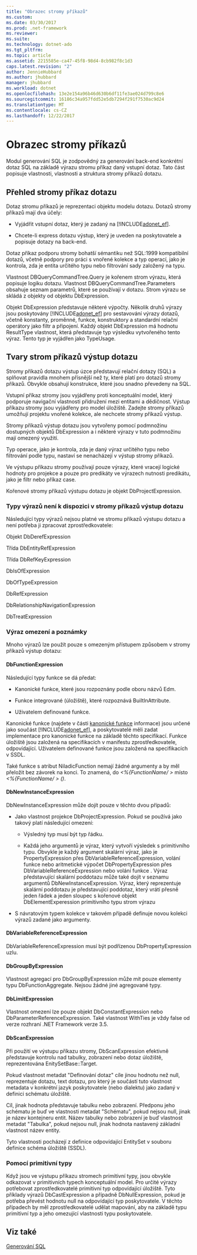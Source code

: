 ```yaml
---
title: "Obrazec stromy příkazů"
ms.custom: 
ms.date: 03/30/2017
ms.prod: .net-framework
ms.reviewer: 
ms.suite: 
ms.technology: dotnet-ado
ms.tgt_pltfrm: 
ms.topic: article
ms.assetid: 2215585e-ca47-45f8-98d4-8cb982f8c1d3
caps.latest.revision: "2"
author: JennieHubbard
ms.author: jhubbard
manager: jhubbard
ms.workload: dotnet
ms.openlocfilehash: 13e2e154a96b46d630b6df11fe3ae024d799c8e6
ms.sourcegitcommit: 16186c34a957fdd52e5db7294f291f7530ac9d24
ms.translationtype: MT
ms.contentlocale: cs-CZ
ms.lasthandoff: 12/22/2017
---
```

# <a name="the-shape-of-the-command-trees"></a>Obrazec stromy příkazů
Modul generování SQL je zodpovědný za generování back-end konkrétní dotaz SQL na základě výrazu stromu příkaz daný vstupní dotaz. Tato část popisuje vlastnosti, vlastnosti a struktura stromy příkazů dotazu.  
  
## <a name="query-command-trees-overview"></a>Přehled stromy příkaz dotazu  
 Dotaz stromu příkazů je reprezentaci objektu modelu dotazu. Dotazů stromy příkazů mají dva účely:  
  
-   Vyjádřit vstupní dotaz, který je zadaný na [!INCLUDE[adonet_ef](../../../../../includes/adonet-ef-md.md)].  
  
-   Chcete-li express dotazu výstup, který je uveden na poskytovatele a popisuje dotazy na back-end.  
  
 Dotaz příkaz podporu stromy bohatší sémantiku než SQL:1999 kompatibilní dotazů, včetně podpory pro práci s vnořené kolekce a typ operací, jako je kontrola, zda je entita určitého typu nebo filtrování sady založený na typu.  
  
 Vlastnost DBQueryCommandTree.Query je kořenem strom výrazu, která popisuje logiku dotazu. Vlastnost DBQueryCommandTree.Parameters obsahuje seznam parametrů, které se používají v dotazu. Strom výrazu se skládá z objekty od objektu DbExpression.  
  
 Objekt DbExpression představuje některé výpočty. Několik druhů výrazy jsou poskytovány [!INCLUDE[adonet_ef](../../../../../includes/adonet-ef-md.md)] pro sestavování výrazy dotazů, včetně konstanty, proměnné, funkce, konstruktory a standardní relační operátory jako filtr a připojení. Každý objekt DbExpression má hodnotu ResultType vlastnost, která představuje typ výsledku vytvořeného tento výraz. Tento typ je vyjádřen jako TypeUsage.  
  
## <a name="shapes-of-the-output-query-command-tree"></a>Tvary strom příkazů výstup dotazu  
 Stromy příkazů dotazu výstup úzce představují relační dotazy (SQL) a splňovat pravidla mnohem přísnější než ty, které platí pro dotazů stromy příkazů. Obvykle obsahují konstrukce, které jsou snadno převedeny na SQL.  
  
 Vstupní příkaz stromy jsou vyjádřeny proti konceptuální model, který podporuje navigační vlastnosti přidružení mezi entitami a dědičnost. Výstup příkazu stromy jsou vyjádřeny pro model úložiště. Zadejte stromy příkazů umožňují projektu vnořené kolekce, ale nechcete stromy příkazů výstup.  
  
 Stromy příkazů výstup dotazu jsou vytvořeny pomocí podmnožinu dostupných objektů DbExpression a i některé výrazy v tuto podmnožinu mají omezený využití.  
  
 Typ operace, jako je kontrola, zda je daný výraz určitého typu nebo filtrování podle typu, nastaví se nenacházejí v výstup stromy příkazů.  
  
 Ve výstupu příkazu stromy používají pouze výrazy, které vracejí logické hodnoty pro projekce a pouze pro predikáty ve výrazech nutnosti predikátu, jako je filtr nebo příkaz case.  
  
 Kořenové stromy příkazů výstupu dotazu je objekt DbProjectExpression.  
  
### <a name="expression-types-not-present-in-output-query-command-trees"></a>Typy výrazů není k dispozici v stromy příkazů výstup dotazu  
 Následující typy výrazů nejsou platné ve stromu příkazů výstupu dotazu a není potřeba ji zpracovat zprostředkovatele:  
  
 Objekt DbDerefExpression  
  
 Třída DbEntityRefExpression  
  
 Třída DbRefKeyExpression  
  
 DbIsOfExpression  
  
 DbOfTypeExpression  
  
 DbRefExpression  
  
 DbRelationshipNavigationExpression  
  
 DbTreatExpression  
  
### <a name="expression-restrictions-and-notes"></a>Výraz omezení a poznámky  
 Mnoho výrazů lze použít pouze s omezeným přístupem způsobem v stromy příkazů výstup dotazu:  
  
#### <a name="dbfunctionexpression"></a>DbFunctionExpression  
 Následující typy funkce se dá předat:  
  
-   Kanonické funkce, které jsou rozpoznány podle oboru názvů Edm.  
  
-   Funkce integrované (úložiště), které rozpoznává BuiltInAttribute.  
  
-   Uživatelem definované funkce.  
  
 Kanonické funkce (najdete v části [kanonické funkce](../../../../../docs/framework/data/adonet/ef/language-reference/canonical-functions.md) informace) jsou určené jako součást [!INCLUDE[adonet_ef](../../../../../includes/adonet-ef-md.md)], a poskytovatelé měli zadat implementace pro kanonické funkce na základě těchto specifikací. Funkce úložiště jsou založená na specifikacích v manifestu zprostředkovatele, odpovídající. Uživatelem definované funkce jsou založená na specifikacích v SSDL.  
  
 Také funkce s atribut NiladicFunction nemají žádné argumenty a by měl přeložit bez závorek na konci.  To znamená, do  *\<%{FunctionName/ >* místo  *\<%{FunctionName/ > ()*.  
  
#### <a name="dbnewinstanceexpression"></a>DbNewInstanceExpression  
 DbNewInstanceExpression může dojít pouze v těchto dvou případů:  
  
-   Jako vlastnost projekce DbProjectExpression.  Pokud se používá jako takový platí následující omezení:  
  
    -   Výsledný typ musí být typ řádku.  
  
    -   Každá jeho argumentů je výraz, který vytvoří výsledek s primitivního typu. Obvykle je každý argument skalární výraz, jako je PropertyExpression přes DbVariableReferenceExpression, volání funkce nebo aritmetické výpočet DbPropertyExpression přes DbVariableReferenceExpression nebo volání funkce . Výraz představující skalární poddotazu může také dojít v seznamu argumentů DbNewInstanceExpression. Výraz, který reprezentuje skalární poddotazu je představující poddotaz, který vrátí přesně jeden řádek a jeden sloupec s kořenové objekt DbElementExperession primitivního typu strom výrazu  
  
-   S návratovým typem kolekce v takovém případě definuje novou kolekci výrazů zadané jako argumenty.  
  
#### <a name="dbvariablereferenceexpression"></a>DbVariableReferenceExpression  
 DbVariableReferenceExpression musí být podřízenou DbPropertyExpression uzlu.  
  
#### <a name="dbgroupbyexpression"></a>DbGroupByExpression  
 Vlastnost agregací pro DbGroupByExpression může mít pouze elementy typu DbFunctionAggregate. Nejsou žádné jiné agregované typy.  
  
#### <a name="dblimitexpression"></a>DbLimitExpression  
 Vlastnost omezení lze pouze objekt DbConstantExpression nebo DbParameterReferenceExpression. Také vlastnost WithTies je vždy false od verze rozhraní .NET Framework verze 3.5.  
  
#### <a name="dbscanexpression"></a>DbScanExpression  
 Při použití ve výstupu příkazu stromy, DbScanExpression efektivně představuje kontrolu nad tabulky, zobrazení nebo dotaz úložiště, reprezentována EnitySetBase::Target.  
  
 Pokud vlastnost metadat "Definování dotaz" cíle jinou hodnotu než null, reprezentuje dotazu, text dotazu, pro který je součástí tuto vlastnost metadata v konkrétní jazyk poskytovatele (nebo dialektu) jako zadaný v definici schématu úložiště.  
  
 Cíl, jinak hodnota představuje tabulku nebo zobrazení. Předponu jeho schématu je buď ve vlastnosti metadat "Schématu", pokud nejsou null, jinak je název kontejneru entit.  Název tabulky nebo zobrazení je buď vlastnost metadat "Tabulka", pokud nejsou null, jinak hodnota nastavený základní vlastnost název entity.  
  
 Tyto vlastnosti pocházejí z definice odpovídající EntitySet v souboru definice schéma úložiště (SSDL).  
  
### <a name="using-primitive-types"></a>Pomocí primitivní typy  
 Když jsou ve výstupu příkazu stromech primitivní typy, jsou obvykle odkazovat v primitivních typech konceptuální model. Pro určité výrazy potřebovat zprostředkovatelé primitivní typ odpovídající úložiště. Tyto příklady výrazů DbCastExpression a případně DbNullExpression, pokud je potřeba převést hodnotu null na odpovídající typ poskytovatele. V těchto případech by měl zprostředkovatelé udělat mapování, aby na základě typu primitivní typ a jeho omezující vlastnosti typu poskytovatele.  
  
## <a name="see-also"></a>Viz také  
 [Generování SQL](../../../../../docs/framework/data/adonet/ef/sql-generation.md)
